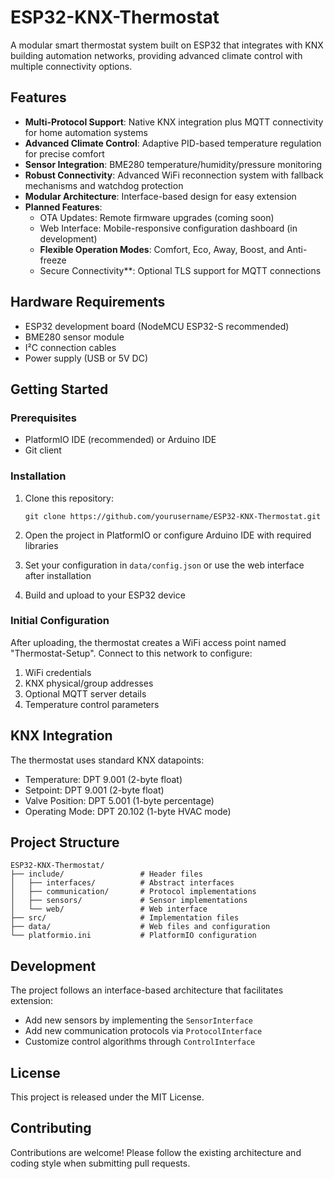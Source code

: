 # ESP32-KNX-Thermostat

A modular smart thermostat system built on ESP32 that integrates with KNX building automation networks, providing advanced climate control with multiple connectivity options.

## Features

- **Multi-Protocol Support**: Native KNX integration plus MQTT connectivity for home automation systems
- **Advanced Climate Control**: Adaptive PID-based temperature regulation for precise comfort
- **Sensor Integration**: BME280 temperature/humidity/pressure monitoring
- **Robust Connectivity**: Advanced WiFi reconnection system with fallback mechanisms and watchdog protection
- **Modular Architecture**: Interface-based design for easy extension
- **Planned Features**:
  - OTA Updates: Remote firmware upgrades (coming soon)
  - Web Interface: Mobile-responsive configuration dashboard (in development)
  - **Flexible Operation Modes**: Comfort, Eco, Away, Boost, and Anti-freeze
  - Secure Connectivity**: Optional TLS support for MQTT connections

## Hardware Requirements

- ESP32 development board (NodeMCU ESP32-S recommended)
- BME280 sensor module
- I²C connection cables
- Power supply (USB or 5V DC)

## Getting Started

### Prerequisites

- PlatformIO IDE (recommended) or Arduino IDE
- Git client

### Installation

1. Clone this repository:
   ```
   git clone https://github.com/yourusername/ESP32-KNX-Thermostat.git
   ```

2. Open the project in PlatformIO or configure Arduino IDE with required libraries
   
3. Set your configuration in `data/config.json` or use the web interface after installation

4. Build and upload to your ESP32 device

### Initial Configuration

After uploading, the thermostat creates a WiFi access point named "Thermostat-Setup". Connect to this network to configure:

1. WiFi credentials
2. KNX physical/group addresses
3. Optional MQTT server details
4. Temperature control parameters

## KNX Integration

The thermostat uses standard KNX datapoints:
- Temperature: DPT 9.001 (2-byte float)
- Setpoint: DPT 9.001 (2-byte float)
- Valve Position: DPT 5.001 (1-byte percentage)
- Operating Mode: DPT 20.102 (1-byte HVAC mode)

## Project Structure

```
ESP32-KNX-Thermostat/
├── include/                 # Header files
│   ├── interfaces/          # Abstract interfaces
│   ├── communication/       # Protocol implementations
│   ├── sensors/             # Sensor implementations
│   └── web/                 # Web interface
├── src/                     # Implementation files
├── data/                    # Web files and configuration
└── platformio.ini           # PlatformIO configuration
```

## Development

The project follows an interface-based architecture that facilitates extension:
- Add new sensors by implementing the `SensorInterface`
- Add new communication protocols via `ProtocolInterface`
- Customize control algorithms through `ControlInterface`

## License

This project is released under the MIT License.

## Contributing

Contributions are welcome! Please follow the existing architecture and coding style when submitting pull requests.